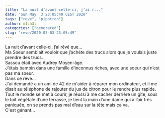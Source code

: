 ```yaml
---
title: "La nuit d’avant celle-ci, j’ai r..."
date: "Sun May  3 23:05:49 CEST 2020"
tags: ["reve", "pipotron"]
author: m1ch3l
categories: ["generated"]
slug: "reve/2020-05-03-23:05:49"
---
```


La nuit d’avant celle-ci, j’ai rêvé que...<br>
Ma Soeur semblait vouloir que j’achète des trucs alors que je voulais juste prendre des trucs.<br>
Sassou était avec Audrey Moyen-âge.<br>
J’étais bambin dans une famille d’inconnus riches, avec une soeur qui n’est pas ma soeur.<br>
Dans ce rêve...<br>
J'ai demandé a un ami de 42 de m'aider à réparer mon ordinateur, et il me disait au téléphone de rajouter du jus de citron pour le rendre plus rapide.<br>
Tout le monde se met à courir, je réussi à me cacher derrière un gîte, sous le toit végétale d’une terrasse, je tient la main d’une dame qui à l’air très paniquée, on se prends pas mal d’eau sur la tête mais ça va.<br>
C'est génant...<br>

